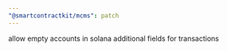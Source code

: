 ```yaml
---
"@smartcontractkit/mcms": patch
---
```


allow empty accounts in solana additional fields for transactions
